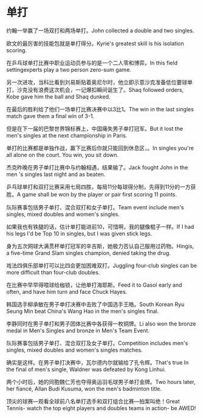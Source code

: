 # 单打

<p><span class="chinese">约翰一举赢了一场双打和两场单打。</span><span class="english">John collected a double and two singles.</span></p>

<p><span class="chinese">欧文的最厉害的技能包就是单打得分。</span><span class="english">Kyrie's greatest skill is his isolation scoring.</span></p>

<p><span class="chinese">在乒乓球单打比赛中职业运动员参与的是一个二人零和博弈。</span><span class="english">In this field settingexperts play a two person zero-sum game.</span></p>

<p><span class="chinese">另一次进攻，当科比看到刘易斯贴着奥尼尔时，他立即示意沙克准备低位要球单打，沙克没有浪费这次机会，一记爆扣瞬间诞生了。</span><span class="english">Shaq followed orders, Kobe gave him the ball and Shaq dunked.</span></p>

<p><span class="chinese">在最后的胜利给了他们一场单打比赛决赛中以3比1。</span><span class="english">The win in the last singles match gave them a final win of 3-1.</span></p>

<p><span class="chinese">但是在下一届的巴黎世界锦标赛上，中国痛失男子单打冠军。</span><span class="english">But it lost the men's singles at the next championship in Paris.</span></p>

<p><span class="chinese">单打的比赛都是单独作战，赢下比赛后你就只能回到休息区，。</span><span class="english">In singles you're all alone on the court. You win, you sit down.</span></p>

<p><span class="chinese">杰克昨晚在男子单打比赛中与约翰相遇，结果输了。</span><span class="english">Jack fought John in the men 's singles last night and as beaten.</span></p>

<p><span class="chinese">乒乓球单打和双打比赛采用七局四胜，每局11分每球得分制，先得到11分的一方获胜。</span><span class="english">A game shall be won by the player or pair first scoring 11 points.</span></p>

<p><span class="chinese">队际赛事包括男子单打、混合双打和女子单打。</span><span class="english">Team event include men's singles, mixed doubles and women's singles.</span></p>

<p><span class="chinese">如果我也有铁腿的话，估计单打能进前10，可惜啊，我的腿像棍子一样。</span><span class="english">If I had his legs I'd be Top 10 in singles, but I was given stick legs.</span></p>

<p><span class="chinese">身为五次网球大满贯杯单打冠军的辛吉斯，她极力否认自己服用过药物。</span><span class="english">Hingis, a five-time Grand Slam singles champion, denied taking the drug.</span></p>

<p><span class="chinese">戏法四俱乐部单打可以比四会更加困难双打。</span><span class="english">Juggling four-club singles can be more difficult than four-club doubles.</span></p>

<p><span class="chinese">在比赛中早早得喂球给枷锁，让他单打海耶斯。</span><span class="english">Feed it to Gasol early and often, and have him turn and face Chuck Hayes.</span></p>

<p><span class="chinese">韩国选手柳承敏在男子单打决赛中击败了中国选手王皓。</span><span class="english">South Korean Ryu Seung Min beat China's Wang Hao in the men's singles final.</span></p>

<p><span class="chinese">李静同时在男子单打和男子团体比赛中各获得一枚铜牌。</span><span class="english">Li also won the bronze medal in Men's Singles and bronze in Men's Team Event.</span></p>

<p><span class="chinese">队际赛事包括男子单打、混合双打及女子单打。</span><span class="english">Competition includes men's singles, mixed doubles and women's singles matches.</span></p>

<p><span class="chinese">确实是这样。在男子单打决赛中，瓦尔德内尔就输给了孔令辉。</span><span class="english">That's true In the final of men's single, Waldner was defeated by Kong Linhui.</span></p>

<p><span class="chinese">两个小时后，她的同胞魏仁芳也夺得奥运羽毛球男子单打金牌。</span><span class="english">Two hours later, her fiancé, Allan Budi Kusuma, won the men's badminton title.</span></p>

<p><span class="chinese">顶尖的球赛—观看全球前八名单打选手和双打组合比赛—拍案叫绝！</span><span class="english">Great Tennis- watch the top eight players and doubles teams in action- be AWED!</span></p>

